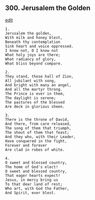 
## 300.  Jerusalem the Golden
[edit](https://docs.google.com/document/d/1vDF%2Dt9JlaDOzL4yRqbE0c7PzwnlDu_QG/edit?mode=html)



    1.
    Jerusalem the golden, 
    With milk and honey blest, 
    Beneath thy contemplation 
    Sink heart and voice oppressed. 
    I know not, O I know not 
    What holy joys are there; 
    What radiancy of glory, 
    What bliss beyond compare. 

    2.
    They stand, those hall of Zion, 
    All jubilant with song, 
    And bright with many an angel, 
    And all the martyr throng. 
    The Prince is ever in them, 
    The daylight is serene; 
    The pastures of the blessed 
    Are deck in glorious sheen. 

    3.
    There is the throne of David, 
    And there, from care released, 
    The song of them that triumph, 
    The shout of them that feast; 
    And they who, with their Leader, 
    Have conquered in the fight, 
    Forever and forever 
    Are clad in robes of white. 

    4.
    O sweet and blessed country, 
    The home of God's elect! 
    O sweet and blessed country, 
    That eager hearts expect! 
    Jesus, in mercy bring us 
    To that dear land of rest; 
    Who art, with God the Father, 
    And Spirit, ever blest.

